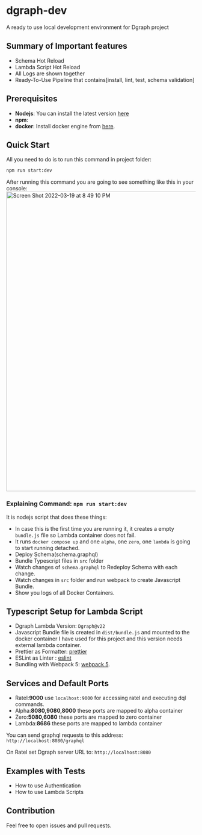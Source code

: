 # dgraph-dev

A ready to use local development environment for Dgraph project

## Summary of Important features
 - Schema Hot Reload
 - Lambda Script Hot Reload
 - All Logs are shown together
 - Ready-To-Use Pipeline that contains[install, lint, test, schema validation]

## Prerequisites

- <b>Nodejs</b>: You can install the latest version [here](https://nodejs.org/en/)
- <b>npm</b>:
- <b>docker</b>: Install docker engine from [here](https://docs.docker.com/engine/install/).

## Quick Start

All you need to do is to run this command in project folder:

```bash
npm run start:dev
```

After running this command you are going to see something like this in your console:
<img width="796" alt="Screen Shot 2022-03-19 at 8 49 10 PM" src="https://user-images.githubusercontent.com/43247296/159132560-83e0ae82-28ee-4f26-a369-da2953904ed3.png">

### Explaining Command: `npm run start:dev`

It is nodejs script that does these things:
- In case this is the first time you are running it, it creates a empty `bundle.js` file so Lambda container does not fail.
- It runs `docker compose up` and one `alpha`, one `zero`, one `lambda` is going to start running detached.
- Deploy Schema(schema.graphql)
- Bundle Typescript files in `src` folder
- Watch changes of `schema.graphql` to Redeploy Schema with each change.
- Watch changes in `src` folder and run webpack to create Javascript Bundle.
- Show you logs of all Docker Containers.

## Typescript Setup for Lambda Script
- Dgraph Lambda Version: `Dgraph@v22`
- Javascript Bundle file is created in `dist/bundle.js` and mounted to the docker container
I have used  for this project and this version needs external lambda container.
- Prettier as Formatter: [prettier](https://prettier.io/) 
- ESLint as Linter : [eslint](https://eslint.org/)
- Bundling with Webpack 5: [webpack 5](https://webpack.js.org/blog/2020-10-10-webpack-5-release/).

## Services and Default Ports

- Ratel:<b>9000</b> use `localhost:9000` for accessing ratel and executing dql commands.
- Alpha:<b>8080,9080,8000</b> these ports are mapped to alpha container
- Zero:<b>5080,6080</b> these ports are mapped to zero container
- Lambda:<b>8686</b> these ports are mapped to lambda container

You can send graphql requests to this address: `http://localhost:8080/graphql`

On Ratel set Dgraph server URL to: `http://localhost:8080`

## Examples with Tests
- How to use Authentication
- How to use Lambda Scripts
## Contribution

Feel free to open issues and pull requests.
